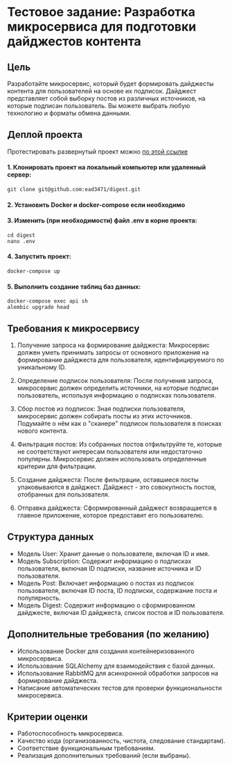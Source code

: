 # Тестовое задание: Разработка микросервиса для подготовки дайджестов контента

## Цель

Разработайте микросервис, который будет формировать дайджесты контента для пользователей на основе их подписок. Дайджест представляет собой выборку постов из различных источников, на которые подписан пользователь. Вы можете выбрать любую технологию и форматы обмена данными.

## Деплой проекта

Протестировать развернутый проект можно [по этой ссылке](http://193.233.23.68:8080/docs)
#### 1. Клонировать проект на локальный компьютер или удаленный сервер:

    git clone git@github.com:ead3471/digest.git

#### 2. Установить Docker и docker-compose если необходимо
#### 3. Изменить (при необходимости) файл .env в корне проекта:

    cd digest
    nano .env

#### 4. Запустить проект:

    docker-compose up

#### 5. Выполнить создание таблиц баз данных:

    docker-compose exec api sh
    alembic upgrade head

## Требования к микросервису

1. Получение запроса на формирование дайджеста: Микросервис должен уметь принимать запросы от основного приложения на формирование дайджеста для пользователя, идентифицируемого по уникальному ID.

2. Определение подписок пользователя: После получения запроса, микросервис должен определить источники, на которые подписан пользователь, используя информацию о подписках пользователя.

3. Сбор постов из подписок: Зная подписки пользователя, микросервис должен собирать посты из этих источников. Подумайте о нём как о "сканере" подписок пользователя в поисках нового контента.

4. Фильтрация постов: Из собранных постов отфильтруйте те, которые не соответствуют интересам пользователя или недостаточно популярны. Микросервис должен использовать определенные критерии для фильтрации.

5. Создание дайджеста: После фильтрации, оставшиеся посты упаковываются в дайджест. Дайджест - это совокупность постов, отобранных для пользователя.

6. Отправка дайджеста: Сформированный дайджест возвращается в главное приложение, которое предоставит его пользователю.

## Структура данных

- Модель User: Хранит данные о пользователе, включая ID и имя.
- Модель Subscription: Содержит информацию о подписках пользователя, включая ID подписки, название источника и ID пользователя.
- Модель Post: Включает информацию о постах из подписок пользователя, включая ID поста, ID подписки, содержание поста и популярность.
- Модель Digest: Содержит информацию о сформированном дайджесте, включая ID дайджеста, список постов и ID пользователя.

## Дополнительные требования (по желанию)

- Использование Docker для создания контейнеризованного микросервиса.
- Использование SQLAlchemy для взаимодействия с базой данных.
- Использование RabbitMQ для асинхронной обработки запросов на формирование дайджеста.
- Написание автоматических тестов для проверки функциональности микросервиса.

## Критерии оценки

- Работоспособность микросервиса.
- Качество кода (организованность, чистота, следование стандартам).
- Соответствие функциональным требованиям.
- Реализация дополнительных требований (если выбраны).


